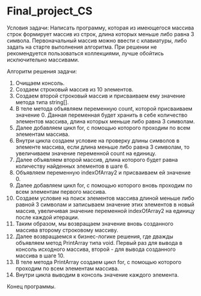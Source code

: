 # Final_project_CS
Условия задачи: Написать программу, которая из имеющегося массива строк формирует массив из строк, длина которых меньше либо равна 3 символа. 
Первоначальный массив можно ввести с клавиатуры, либо задать на старте выполнения алгоритма. 
При решении не рекомендуется пользоваться коллекциями, лучше обойтись исключительно массивами.

Алгоритм решения задачи:
1. Очищаем консоль.
2. Создаем строковый массив из 10 элементов.
3. Создаем второй строковый массив и присваиваем ему значение метода типа string[].
4. В теле метода объявляем переменную count, которой присваиваем значение 0. Данная переменная будет хранить в себе количество элементов массива, длина которых меньше либо равна 3 символам.
5. Далее добавляем цикл for, с помощью которого проходим по всем элементам массива.
6. Внутри цикла создаем условие на проверку длины символов в элементе массива, если длина меньше либо равна 3 символам, то увеличиваем значение переменной count на единицу.
7. Далее объявляем второй массив, длина которого будет равна количеству найденных элементов в шаге 6.
8. Объявляем переменную indexOfArray2 и присваиваем ей значение 0.
9. Далее добавляем цикл for, с помощью которого вновь проходим по всем элементам первого массива.
10. Создаем условие на поиск элементов массива длиной меньше либо равной 3 символам и записываем значение этих элементов в новый массив, увеличивая значение переменной indexOfArray2 на единицу после каждой итерации.
11. Таким образом, мы возвращаем значение вновь созданного массива второму строковому массиву.
12. Далее возвращаемся к бизнес-логике решения, где дважды объявляем метод PrintArray типа void. Первый раз для вывода в консоль исходного массива, второй - для вывода созданного массива в шаге 10.
13. В теле метода PrintArray создаем цикл for, с помощью которого проходим по всем элементам массива.
14. Внутри цикла выводим в консоль значение каждого элемента.

Конец программы.
